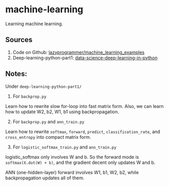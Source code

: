 # machine-learning
Learning machine learning.

## Sources
1. Code on Github: [lazyprogrammer/machine_learning_examples](https://github.com/lazyprogrammer/machine_learning_examples/)
2. Deep-learning-python-part1: [data-science-deep-learning-in-python](https://www.udemy.com/data-science-deep-learning-in-python/)

## Notes:
Under `deep-learning-python-part1/`
1. For `backprop.py`

Learn how to rewrite slow for-loop into fast matrix form. Also, we can learn how to update W2, b2, W1, b1 using backpropagation.


2. For `backprop.py` and `ann_train.py`

Learn how to rewrite `softmax`, `forward`, `predict`, `classification_rate`, and `cross_entropy` into compact matrix form.


3. For `logistic_softmax_train.py` and `ann_train.py`

logistic_softmax only involves W and b. So the forward mode is `softmax(X.dot(W) + b)`, and the gradient decent only updates W and b.

ANN (one-hidden-layer) forward involves W1, b1, W2, b2, while backpropagation updates all of them. 
